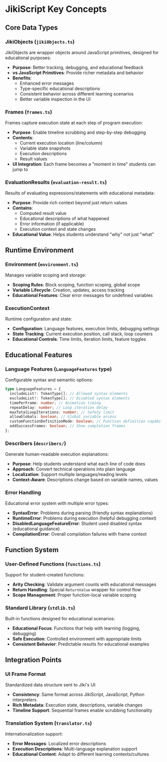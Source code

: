 # JikiScript Key Concepts

## Core Data Types

### JikiObjects (`jikiObjects.ts`)

JikiObjects are wrapper objects around JavaScript primitives, designed for educational purposes:

- **Purpose**: Better tracking, debugging, and educational feedback
- **vs JavaScript Primitives**: Provide richer metadata and behavior
- **Benefits**:
  - Enhanced error messages
  - Type-specific educational descriptions
  - Consistent behavior across different learning scenarios
  - Better variable inspection in the UI

### Frames (`frames.ts`)

Frames capture execution state at each step of program execution:

- **Purpose**: Enable timeline scrubbing and step-by-step debugging
- **Contents**:
  - Current execution location (line/column)
  - Variable state snapshots
  - Execution descriptions
  - Result values
- **UI Integration**: Each frame becomes a "moment in time" students can jump to

### EvaluationResults (`evaluation-result.ts`)

Results of evaluating expressions/statements with educational metadata:

- **Purpose**: Provide rich context beyond just return values
- **Contains**:
  - Computed result value
  - Educational descriptions of what happened
  - Error information (if applicable)
  - Execution context and state changes
- **Educational Value**: Helps students understand "why" not just "what"

## Runtime Environment

### Environment (`environment.ts`)

Manages variable scoping and storage:

- **Scoping Rules**: Block scoping, function scoping, global scope
- **Variable Lifecycle**: Creation, updates, access tracking
- **Educational Features**: Clear error messages for undefined variables

### ExecutionContext

Runtime configuration and state:

- **Configuration**: Language features, execution limits, debugging settings
- **State Tracking**: Current execution position, call stack, loop counters
- **Educational Controls**: Time limits, iteration limits, feature toggles

## Educational Features

### Language Features (`LanguageFeatures` type)

Configurable syntax and semantic options:

```typescript
type LanguageFeatures = {
  includeList?: TokenType[]; // Allowed syntax elements
  excludeList?: TokenType[]; // Disabled syntax elements
  timePerFrame: number; // Animation timing
  repeatDelay: number; // Loop iteration delay
  maxTotalLoopIterations: number; // Safety limit
  allowGlobals: boolean; // Global variable access
  customFunctionDefinitionMode: boolean; // Function definition capability
  addSuccessFrames: boolean; // Show completion frames
};
```

### Describers (`describers/`)

Generate human-readable execution explanations:

- **Purpose**: Help students understand what each line of code does
- **Approach**: Convert technical operations into plain language
- **Localization**: Support multiple languages/reading levels
- **Context-Aware**: Descriptions change based on variable names, values

### Error Handling

Educational error system with multiple error types:

- **SyntaxError**: Problems during parsing (friendly syntax explanations)
- **RuntimeError**: Problems during execution (helpful debugging context)
- **DisabledLanguageFeatureError**: Student used disabled syntax (educational guidance)
- **CompilationError**: Overall compilation failures with frame context

## Function System

### User-Defined Functions (`functions.ts`)

Support for student-created functions:

- **Arity Checking**: Validate argument counts with educational messages
- **Return Handling**: Special `ReturnValue` wrapper for control flow
- **Scope Management**: Proper function-local variable scoping

### Standard Library (`stdlib.ts`)

Built-in functions designed for educational scenarios:

- **Educational Focus**: Functions that help with learning (logging, debugging)
- **Safe Execution**: Controlled environment with appropriate limits
- **Consistent Behavior**: Predictable results for educational examples

## Integration Points

### UI Frame Format

Standardized data structure sent to Jiki's UI:

- **Consistency**: Same format across JikiScript, JavaScript, Python interpreters
- **Rich Metadata**: Execution state, descriptions, variable changes
- **Timeline Support**: Sequential frames enable scrubbing functionality

### Translation System (`translator.ts`)

Internationalization support:

- **Error Messages**: Localized error descriptions
- **Execution Descriptions**: Multi-language explanation support
- **Educational Content**: Adapt to different learning contexts/cultures
